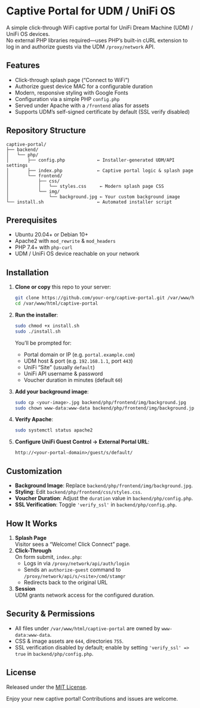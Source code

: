# Captive Portal for UDM / UniFi OS

A simple click-through WiFi captive portal for UniFi Dream Machine (UDM) / UniFi OS devices.  
No external PHP libraries required—uses PHP’s built-in cURL extension to log in and authorize guests via the UDM `/proxy/network` API.

## Features

- Click-through splash page (“Connect to WiFi”)  
- Authorize guest device MAC for a configurable duration  
- Modern, responsive styling with Google Fonts  
- Configuration via a simple PHP `config.php`  
- Served under Apache with a `/frontend` alias for assets  
- Supports UDM’s self-signed certificate by default (SSL verify disabled)

## Repository Structure

```
captive-portal/
├── backend/
│   └── php/
│       ├── config.php            ← Installer-generated UDM/API settings
│       ├── index.php             ← Captive portal logic & splash page
│       └── frontend/
│           ├── css/
│           │   └── styles.css     ← Modern splash page CSS
│           └── img/
│               └── background.jpg ← Your custom background image
└── install.sh                    ← Automated installer script
```

## Prerequisites

- Ubuntu 20.04+ or Debian 10+  
- Apache2 with `mod_rewrite` & `mod_headers`  
- PHP 7.4+ with `php-curl`  
- UDM / UniFi OS device reachable on your network  

## Installation

1. **Clone or copy** this repo to your server:
   ```bash
   git clone https://github.com/your-org/captive-portal.git /var/www/html/captive-portal
   cd /var/www/html/captive-portal
   ```

2. **Run the installer**:
   ```bash
   sudo chmod +x install.sh
   sudo ./install.sh
   ```
   You’ll be prompted for:
   - Portal domain or IP (e.g. `portal.example.com`)  
   - UDM host & port (e.g. `192.168.1.1`, port `443`)  
   - UniFi “Site” (usually `default`)  
   - UniFi API username & password  
   - Voucher duration in minutes (default `60`)  

3. **Add your background image**:
   ```bash
   sudo cp <your-image>.jpg backend/php/frontend/img/background.jpg
   sudo chown www-data:www-data backend/php/frontend/img/background.jpg
   ```

4. **Verify Apache**:
   ```bash
   sudo systemctl status apache2
   ```

5. **Configure UniFi Guest Control → External Portal URL**:
   ```
   http://<your-portal-domain>/guest/s/default/
   ```

## Customization

- **Background Image**: Replace `backend/php/frontend/img/background.jpg`.  
- **Styling**: Edit `backend/php/frontend/css/styles.css`.  
- **Voucher Duration**: Adjust the `duration` value in `backend/php/config.php`.  
- **SSL Verification**: Toggle `'verify_ssl'` in `backend/php/config.php`.

## How It Works

1. **Splash Page**  
   Visitor sees a “Welcome! Click Connect” page.  
2. **Click-Through**  
   On form submit, `index.php`:
   - Logs in via `/proxy/network/api/auth/login`  
   - Sends an `authorize-guest` command to  
     `/proxy/network/api/s/<site>/cmd/stamgr`  
   - Redirects back to the original URL  
3. **Session**  
   UDM grants network access for the configured duration.

## Security & Permissions

- All files under `/var/www/html/captive-portal` are owned by `www-data:www-data`.  
- CSS & image assets are `644`, directories `755`.  
- SSL verification disabled by default; enable by setting `'verify_ssl' => true` in `backend/php/config.php`.

## License

Released under the [MIT License](LICENSE).  

Enjoy your new captive portal! Contributions and issues are welcome.
